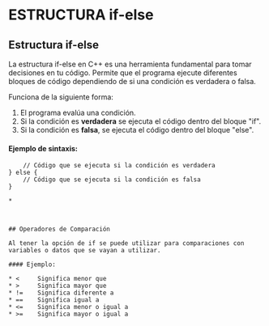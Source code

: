# ESTRUCTURA if-else

## Estructura if-else
La estructura if-else en C++ es una herramienta fundamental para tomar decisiones en tu código. Permite que el programa ejecute diferentes bloques de código dependiendo de si una condición es verdadera o falsa.

Funciona de la siguiente forma:

1. El programa evalúa una condición.
2. Si la condición es **verdadera** se ejecuta el código dentro del bloque "if".
3. Si la condición es **falsa**, se ejecuta el código dentro del bloque "else".

#### Ejemplo de sintaxis:

```if (condicion) {
    // Código que se ejecuta si la condición es verdadera
} else {
    // Código que se ejecuta si la condición es falsa
}

* 



## Operadores de Comparación

Al tener la opción de if se puede utilizar para comparaciones con variables o datos que se vayan a utilizar.

#### Ejemplo:

* <     Significa menor que 
* >     Significa mayor que
* !=    Significa diferente a
* ==    Significa igual a
* <=    Significa menor o igual a
* >=    Significa mayor o igual a

